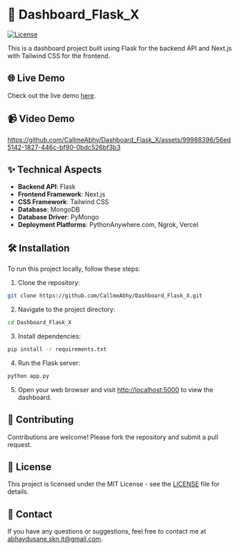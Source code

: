 # 🚀 Dashboard_Flask_X

[![License](https://img.shields.io/badge/license-MIT-blue.svg)](https://opensource.org/licenses/MIT)

This is a dashboard project built using Flask for the backend API and Next.js with Tailwind CSS for the frontend.

## 🌐 Live Demo

Check out the live demo [here](https://nexus-steel-tau.vercel.app/).



## 📹 Video Demo

https://github.com/CallmeAbhy/Dashboard_Flask_X/assets/99988396/56ed5142-1827-446c-bf90-0bdc526bf3b3

## ✨ Technical Aspects

- **Backend API**: Flask
- **Frontend Framework**: Next.js
- **CSS Framework**: Tailwind CSS
- **Database**: MongoDB
- **Database Driver**: PyMongo
- **Deployment Platforms**: PythonAnywhere.com, Ngrok, Vercel

## 🛠️ Installation

To run this project locally, follow these steps:

1. Clone the repository:

```bash
git clone https://github.com/CallmeAbhy/Dashboard_Flask_X.git
```

2. Navigate to the project directory:

```bash
cd Dashboard_Flask_X
```

3. Install dependencies:

```bash
pip install -r requirements.txt
```

4. Run the Flask server:

```bash
python app.py
```

5. Open your web browser and visit [http://localhost:5000](http://localhost:5000) to view the dashboard.

## 🤝 Contributing

Contributions are welcome! Please fork the repository and submit a pull request.

## 📝 License

This project is licensed under the MIT License - see the [LICENSE](LICENSE) file for details.

## 📧 Contact

If you have any questions or suggestions, feel free to contact me at [abhaydusane.skn.it@gmail.com](mailto:abhaydusane.skn.it@gmail.com).

